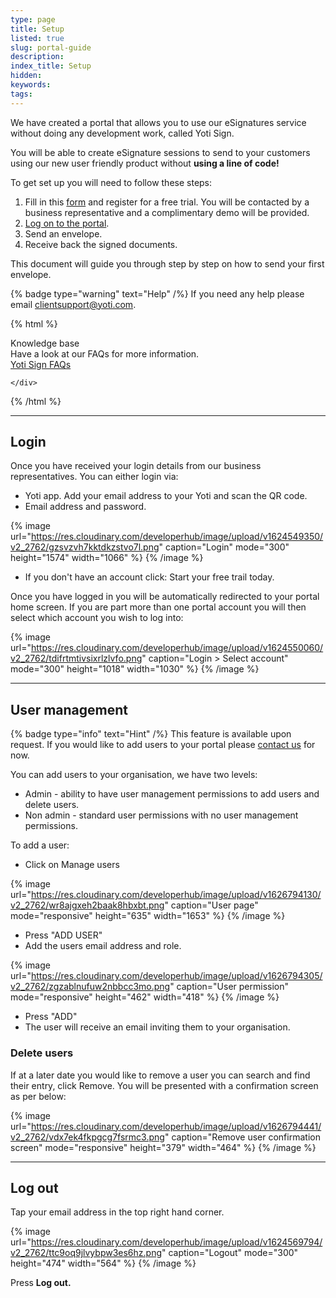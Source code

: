 ```yaml
---
type: page
title: Setup
listed: true
slug: portal-guide
description: 
index_title: Setup
hidden: 
keywords: 
tags: 
---
```


We have created a portal that allows you to use our eSignatures service without doing any development work, called Yoti Sign.

You will be able to create eSignature sessions to send to your customers using our new user friendly product without **using a line of code!**

To get set up you will need to follow these steps:

1. Fill in this [form](https://www.yotisign.com/app/free-trial/) and register for a free trial. You will be contacted by a business representative and a complimentary demo will be provided. 
2. [Log on to the portal](https://www.yotisign.com/app/account/login).
3. Send an envelope.
4. Receive back the signed documents.

This document will guide you through step by step on how to send your first envelope.

{% badge type="warning" text="Help" /%} If you need any help please email [clientsupport@yoti.com](mailto:clientsupport@yoti.com).

{% html %}
<div class="alert-know">
    <div class="alert-title" id="know">
        Knowledge base
    </div>
    <div class="alert-text">
Have a look at our FAQs for more information.    </div>
    <div class="alert-links"> 
       <a href="https://support.yoti.com/hc/en-us/sections/360000855254-Yoti-Sign">Yoti Sign FAQs</a>

    </div>
</div>
{% /html %}

---

## Login

Once you have received your login details from our business representatives.  You can either login via:

- Yoti app. Add your email address to your Yoti and scan the QR code. 
- Email address and password.

{% image url="https://res.cloudinary.com/developerhub/image/upload/v1624549350/v2_2762/gzsvzvh7kktdkzstvo7l.png" caption="Login" mode="300" height="1574" width="1066" %}
{% /image %}

- If you don't have an account click: Start your free trail today.

Once you have logged in you will be automatically redirected to your portal home screen. If you are part more than one portal account you will then select which account you wish to log into:

{% image url="https://res.cloudinary.com/developerhub/image/upload/v1624550060/v2_2762/tdifrtmtivsixrlzlvfo.png" caption="Login &gt; Select account" mode="300" height="1018" width="1030" %}
{% /image %}

---

## User management

{% badge type="info" text="Hint" /%} This feature is available upon request. If you would like to add users to your portal please [contact us](mailto:clientsupport@yoti.com) for now.

You can add users to your organisation, we have two levels:

- Admin - ability to have user management permissions to add users and delete users.
- Non admin - standard user permissions with no user management permissions.

To add a user:

- Click on Manage users

{% image url="https://res.cloudinary.com/developerhub/image/upload/v1626794130/v2_2762/wr8ajgxeh2baak8hbxbt.png" caption="User page" mode="responsive" height="635" width="1653" %}
{% /image %}

- Press "ADD USER"
- Add the users email address and role.

{% image url="https://res.cloudinary.com/developerhub/image/upload/v1626794305/v2_2762/zgzablnufuw2nbbcc3mo.png" caption="User permission" mode="responsive" height="462" width="418" %}
{% /image %}

- Press "ADD"
- The user will receive an email inviting them to your organisation. 

### Delete users

If at a later date you would like to remove a user you can search and find their entry, click Remove. You will be presented with a confirmation screen as per below:

{% image url="https://res.cloudinary.com/developerhub/image/upload/v1626794441/v2_2762/vdx7ek4fkpgcg7fsrmc3.png" caption="Remove user confirmation screen" mode="responsive" height="379" width="464" %}
{% /image %}

---

## Log out

Tap your email address in the top right hand corner. 

{% image url="https://res.cloudinary.com/developerhub/image/upload/v1624569794/v2_2762/ttc9oq9jlvybpw3es6hz.png" caption="Logout" mode="300" height="474" width="564" %}
{% /image %}

Press **Log out.**